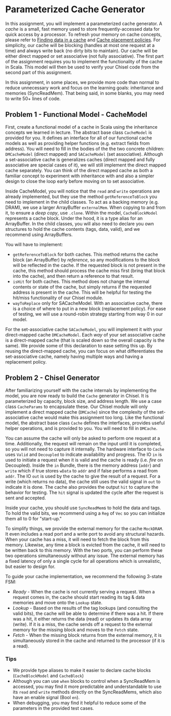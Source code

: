 Parameterized Cache Generator
=======================
In this assignment, you will implement a parameterized cache generator. A _cache_ is a small, fast memory used to store frequently-accessed data for quick access by a processor. To refresh your memory on cache concepts, please refer to [Finding data in a cache](https://inst.eecs.berkeley.edu/~cs61c/resources/caches.pdf) and [Cache placement policies](https://en.wikipedia.org/wiki/Cache_placement_policies). For simplicity, our cache will be blocking (handles at most one request at a time) and always write back (no dirty bits to maintain). Our cache will be either direct mapped or set associative (not fully associative). The first part of the assignment requires you to implement the functionality of the cache in Scala. This model will then be used to verify your Chisel code from the second part of this assignment. 

In this assignment, in some places, we provide more code than normal to reduce unnecessary work and focus on the learning goals: inheritance and memories (SyncReadMem). That being said, in some blanks, you may need to write 50+ lines of code.


## Problem 1 - Functional Model - CacheModel

First, create a functional model of a cache in Scala using the inheritance concepts we learned in lecture. The abstract base class `CacheModel` is provided for you. It defines an interface for all of our functional cache models as well as providing helper functions (e.g. extract fields from address). You will need to fill in the bodies of the the two concrete children: `DMCacheModel` (direct mapped) and `SACacheModel` (set associative). Although a set-associative cache is generalizes caches (direct mapped and fully associative are special cases of it), we will still implement the direct mapped cache separately. You can think of the direct mapped cache as both a familiar concept to experiment with inheritance with and also a simpler design to close the loop early before moving on to set associative.

Inside CacheModel, you will notice that the `read` and `write` operations are already implemented, but they use the method `getReferenceToBlock` you need to implement in the child classes. To act as a backing memory (e.g. DRAM), we use a larger ArrayBuffer `externalMem`. When copying to and from it, to ensure a _deep copy_, use `.clone`. Within the model, `CacheBlockModel` represents a cache block. Under the hood, it is a type alias for an ArrayBuffer. In the child classes, you will also need to declare you own structures to hold the cache contents (tags, data, valid), and we recommend using ArrayBuffers.

You will have to implement:
* `getReferenceToBlock` for both caches. This method returns the cache block (an ArrayBuffer) by _reference_, so any modifications to the block will be reflected in the cache. If the requested block is not present in the cache, this method should process the cache miss first (bring that block into the cache), and then return a reference to that result.
* `isHit` for both caches. This method does not change the internal contents or state of the cache, but simply returns if the requested address is present in the cache. This will be helpful for testing the hit/miss functionality of our Chisel module.
* `wayToReplace` only for SACacheModel. With an associative cache, there is a choice of where to put in a new block (replacement policy). For ease of testing, we will use a round-robin strategy starting from way 0 in our model.

For the set-associative cache `SACacheModel`, you will implement it with your direct-mapped cache `DMCacheModel`. Each _way_ of your set associative cache is a direct-mapped cache (that is scaled down so the overall capacity is the same). We provide some of this declaration to ease setting this up. By reusing the direct-mapped cache, you can focus on what differentiates the set-associative cache, namely having multiple ways and having a replacement policy.



## Problem 2 - Chisel Generator 

After familiarizing yourself with the cache internals by implementing the model, you are now ready to build the `Cache` generator in Chisel. It is parameterized by capacity, block size, and address length. We use a case class `CacheParams` to encapsulate these. Our Chisel module will only implement a direct mapped cache (`DMCache`) since the complexity of the set-associative cache would make this assignment too long. Like the functional model, the abstract base class `Cache` defines the interfaces, provides useful helper operations, and is provided to you. You will need to fill in `DMCache`.

You can assume the cache will only be asked to perform one request at a time. Additionally, the request will remain on the input until it is completed, so you will not need to capture it internally. The hardware interface to `Cache` uses `Valid` and `Decoupled` to indicate availability and progress. The IO `in` is used to initiate a request when it is valid and the cache is ready (i.e. _fire_ on Decoupled). Inside the `in` Bundle, there is the memory address (`addr`) and `write` which if true stores `wData` to `addr` and if false performs a read from `addr`. The IO `out` is used by the cache to give the result of a request. For a write (which returns no data), the cache still uses the valid signal in `out` to indicate it is done. The cache also provides the output `hit` to capture the behavior for testing. The `hit` signal is updated the cycle after the request is sent and accepted.

Inside your cache, you should use `SyncReadMem`s to hold the data and tags. To hold the valid bits, we recommend using a `Reg` of `Vec` so you can initialize them all to 0 for "start-up." 

To simplify things, we provide the external memory for the cache `MockDRAM`. It even includes a read port and a write port to avoid any structural hazards. When your cache has a miss, it will need to fetch the block from this memory. Likewise, any time a block is evicted from the cache, it will need to be written back to this memory. With the two ports, you can perform these two operations simultaneously without any issue. The external memory has a fixed latency of only a single cycle for all operations which is unrealistic, but easier to design for.

To guide your cache implementation, we recommend the following 3-state FSM:
* _Ready_ - When the cache is not currently serving a request. When a request comes in, the cache should start reading its tag & data memories and move onto the `Lookup` state.
* _Lookup_ - Based on the results of the tag lookups (and consulting the valid bits), the cache will be able to determine if there was a hit. If there was a hit, it either returns the data (read) or updates its data array (write). If it is a miss, the cache sends off a request to the external memory for the missing block and moves to the `Fetch` state.
* _Fetch_ - When the missing block returns from the external memory, it is simultaneously stored in the cache and returned to the processor (if it is a read).


### Tips
* We provide type aliases to make it easier to declare cache blocks (`CacheBlockModel` and `CacheBlock`)
* Although you can use `when` blocks to control when a SyncReadMem is accessed, you may find it more predictable and understandable to use its `read` and `write` methods directly on the SyncReadMems, which also have an enable signal (Bool `en`).
* When debugging, you may find it helpful to reduce some of the parameters in the provided test cases.
